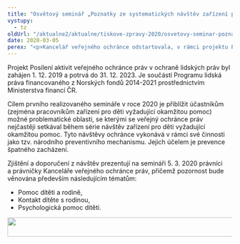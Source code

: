 ```yaml
---
title: "Osvětový seminář „Poznatky ze systematických návštěv zařízení pro děti vyžadující okamžitou pomoc“"
vystupy:
  - tz
oldUrl: "/aktualne2/aktualne/tiskove-zpravy-2020/osvetovy-seminar-poznatky-ze-systematickych-navstev-zarizeni-pro-deti-vyzadujici-o/"
date: 2020-03-05
perex: "<p>Kancelář veřejného ochránce odstartovala, v rámci projektu Posílení aktivit veřejného ochránce práv v ochraně lidských práv, cyklus vzdělávacích seminářů pro pracovníky zařízení, kde se nacházejí nebo mohou nacházet osoby omezené na osobní svobodě.</p>"
---
```


<!-- imported from the old website -->

<p>Projekt Posílení aktivit veřejného ochránce práv v ochraně lidských práv byl zahájen 1. 12. 2019 a potrvá do 31. 12. 2023. Je součástí Programu lidská práva financovaného z Norských fondů 2014-2021 prostřednictvím Ministerstva financí ČR.</p> <p>Cílem prvního realizovaného semináře v roce 2020 je přiblížit účastníkům (zejména pracovníkům zařízení pro děti vyžadující okamžitou pomoc) možné problematické oblasti, se kterými se veřejný ochránce práv nejčastěji setkával během série návštěv zařízení pro děti vyžadující okamžitou pomoc. Tyto návštěvy ochránce vykonává v rámci své činnosti jako tzv. národního preventivního mechanismu. Jejich účelem je prevence špatného zacházení.</p> <p>Zjištění a doporučení z návštěv prezentují na semináři 5. 3. 2020 právníci a právničky Kanceláře veřejného ochránce práv, přičemž pozornost bude věnována především následujícím tématům:</p><ul><li>Pomoc dítěti a rodině,</li><li>Kontakt dítěte s rodinou,</li><li> Psychologická pomoc dítěti.</li></ul><p><img src="/uploads-import/uploads/RTEmagicC_norway-grants2_03.png.png" width="635" height="43" alt="" /></p><p></p>

